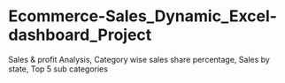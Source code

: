 # Ecommerce-Sales_Dynamic_Excel-dashboard_Project
Sales & profit Analysis,
Category wise sales share percentage,
Sales by state,
Top 5 sub categories
